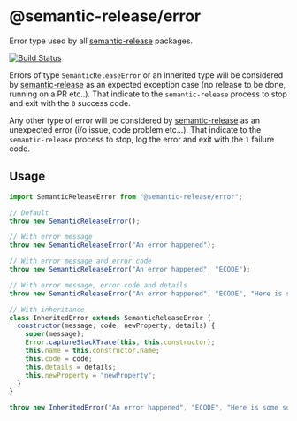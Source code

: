 # @semantic-release/error

Error type used by all [semantic-release](https://github.com/semantic-release/semantic-release) packages.

[![Build Status](https://github.com/semantic-release/error/workflows/Test/badge.svg)](https://github.com/semantic-release/error/actions?query=workflow%3ATest+branch%3Amaster)

Errors of type `SemanticReleaseError` or an inherited type will be considered
by [semantic-release](https://github.com/semantic-release/semantic-release) as an expected exception case (no release to
be done, running on a PR etc..). That indicate to the `semantic-release` process to stop and exit with the `0` success
code.

Any other type of error will be considered by [semantic-release](https://github.com/semantic-release/semantic-release)
as an unexpected error (i/o issue, code problem etc...). That indicate to the `semantic-release` process to stop, log
the error and exit with the `1` failure code.

## Usage

```js
import SemanticReleaseError from "@semantic-release/error";

// Default
throw new SemanticReleaseError();

// With error message
throw new SemanticReleaseError("An error happened");

// With error message and error code
throw new SemanticReleaseError("An error happened", "ECODE");

// With error message, error code and details
throw new SemanticReleaseError("An error happened", "ECODE", "Here is some suggestions to solve this error.");

// With inheritance
class InheritedError extends SemanticReleaseError {
  constructor(message, code, newProperty, details) {
    super(message);
    Error.captureStackTrace(this, this.constructor);
    this.name = this.constructor.name;
    this.code = code;
    this.details = details;
    this.newProperty = "newProperty";
  }
}

throw new InheritedError("An error happened", "ECODE", "Here is some suggestions to solve this error.");
```
